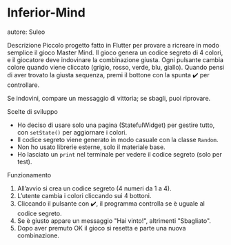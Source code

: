 # Inferior-Mind
autore: Suleo

Descrizione
Piccolo progetto fatto in Flutter per provare a ricreare in modo semplice il gioco Master Mind. 
Il gioco genera un codice segreto di 4 colori, e il giocatore deve indovinare la combinazione giusta. 
Ogni pulsante cambia colore quando viene cliccato (grigio, rosso, verde, blu, giallo). 
Quando pensi di aver trovato la giusta sequenza, premi il bottone con la spunta ✔️ per controllare.

Se indovini, compare un messaggio di vittoria; se sbagli, puoi riprovare.



Scelte di sviluppo
- Ho deciso di usare solo una pagina (StatefulWidget) per gestire tutto, con `setState()` per aggiornare i colori.
- Il codice segreto viene generato in modo casuale con la classe `Random`.
- Non ho usato librerie esterne, solo il materiale base.
- Ho lasciato un `print` nel terminale per vedere il codice segreto (solo per test).


Funzionamento
1. All’avvio si crea un codice segreto (4 numeri da 1 a 4).
2. L’utente cambia i colori cliccando sui 4 bottoni.
3. Cliccando il pulsante con ✔️, il programma controlla se è uguale al codice segreto.
4. Se è giusto appare un messaggio "Hai vinto!", altrimenti "Sbagliato".
5. Dopo aver premuto OK il gioco si resetta e parte una nuova combinazione.
